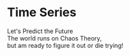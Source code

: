 # Time Series
Let's Predict the Future<br>
The world runs on Chaos Theory,<br>
but am ready to figure it out or die trying!

